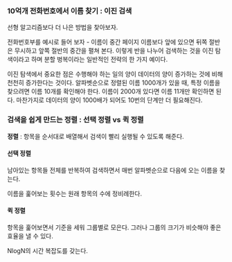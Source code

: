 ### 10억개 전화번호에서 이름 찾기 : 이진 검색

선형 알고리즘보다 더 나은 방법을 찾아보자.

전화번호부를 예시로 들어 보자 - 이름이 중간 페이지 이름보다 앞에 있으면 뒤쪽 절반은 무시하고 앞쪽 절반의 중간을 펼쳐 본다. 이렇게 반을 나누어 검색하는 것을 이진 탐색이라고 하며 분할 벙복이라는 일반적인 전략의 한 가지 예이다. 

이진 탐색에서 중요한 점은 수행해야 하는 일의 양이 데이터의 양이 증가하는 것에 비해 천천히 증가한다는 것이다. 알파벳순으로 정렬된 이름 1000개가 있을 때, 특정 이름을 찾으려면 이름 10개를 확인해야 한다. 이름이 2000개 있다면 이름 11개만 확인하면 된다. 마찬가지로 데이터의 양이 1000배가 되어도 10번의 단계만 더 필요해진다.



### 검색을 쉽게 만드는 정렬 : 선택 정렬 vs 퀵 정렬

**정렬** : 항목을 순서대로 배열해서 검색이 빨리 실행될 수 있도록 해준다.

#### 선택 정렬

남아있는 항목들 전체를 반복하여 검색하면서 매번 알파벳순으로 다음에 오는 이름을 찾는다. 

이름을 훑어보는 횟수는 원래 항목의 수에 정비례한다.

#### 퀵 정렬

항목을 훑어보면서 기준을 세워 그룹별로 모은다. 그러나 그룹의 크기가 비슷해야 좋은 효율을 낼 수 있다.

NlogN의 시간 복잡도를 갖는다.
